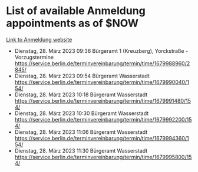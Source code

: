 # List of available Anmeldung appointments as of $NOW
[Link to Anmeldung website](https://service.berlin.de/terminvereinbarung/termin/tag.php?termin=1&anliegen[]=120686&dienstleisterlist=122210,122217,327316,122219,327312,122227,327314,122231,327346,122243,327348,122254,122252,329742,122260,329745,122262,329748,122271,327278,122273,327274,122277,327276,330436,122280,327294,122282,327290,122284,327292,122291,327270,122285,327266,122286,327264,122296,327268,150230,329760,122297,327286,122294,327284,122312,329763,122314,329775,122304,327330,122311,327334,122309,327332,317869,122281,327352,122279,329772,122283,122276,327324,122274,327326,122267,329766,122246,327318,122251,327320,122257,327322,122208,327298,122226,327300&herkunft=http%3A%2F%2Fservice.berlin.de%2Fdienstleistung%2F120686%2F)
- Dienstag, 28. März 2023 09:36 Bürgeramt 1 (Kreuzberg), Yorckstraße - Vorzugstermine https://service.berlin.de/terminvereinbarung/termin/time/1679988960/2845/
- Dienstag, 28. März 2023 09:54 Bürgeramt Wasserstadt https://service.berlin.de/terminvereinbarung/termin/time/1679990040/154/
- Dienstag, 28. März 2023 10:18 Bürgeramt Wasserstadt https://service.berlin.de/terminvereinbarung/termin/time/1679991480/154/
- Dienstag, 28. März 2023 10:30 Bürgeramt Wasserstadt https://service.berlin.de/terminvereinbarung/termin/time/1679992200/154/
- Dienstag, 28. März 2023 11:06 Bürgeramt Wasserstadt https://service.berlin.de/terminvereinbarung/termin/time/1679994360/154/
- Dienstag, 28. März 2023 11:30 Bürgeramt Wasserstadt https://service.berlin.de/terminvereinbarung/termin/time/1679995800/154/

